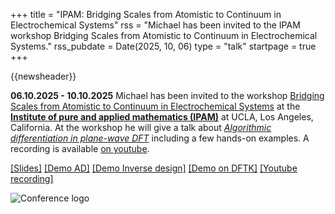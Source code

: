 +++
title       = "IPAM: Bridging Scales from Atomistic to Continuum in Electrochemical Systems"
rss         = "Michael has been invited to the IPAM workshop Bridging Scales from Atomistic to Continuum in Electrochemical Systems."
rss_pubdate = Date(2025, 10, 06)
type        = "talk"
startpage   = true
+++

{{newsheader}}

**06.10.2025 - 10.10.2025** Michael has been invited to the workshop [Bridging Scales from Atomistic to Continuum in Electrochemical Systems](https://www.ipam.ucla.edu/programs/workshops/workshop-ii-bridging-scales-from-atomistic-to-continuum-in-electrochemical-systems/) at the [**Institute of pure and applied mathematics (IPAM)**](https://www.ipam.ucla.edu/) at UCLA, Los Angeles, California. At the workshop he will give a talk about [*Algorithmic differentiation in plane-wave DFT*](https://michael-herbst.com/talks/2025.10.09_IPAM_DFT_Gradients.pdf) including a few hands-on examples.
A recording is available [on youtube](https://youtube.com/watch?v=g6j1beYSWV4).

[[Slides]](https://michael-herbst.com/talks/2025.10.09_IPAM_DFT_Gradients.pdf)
[[Demo AD]](https://michael-herbst.com/talks/2025.10.09_IPAM_DFT_Gradients_1_ad.html)
[[Demo Inverse design]](https://michael-herbst.com/talks/2025.10.09_IPAM_DFT_Gradients_2_design.html)
[[Demo on DFTK]](https://michael-herbst.com/talks/2025.10.09_IPAM_DFT_Gradients_3_dftk.html)
[[Youtube recording]](https://youtube.com/watch?v=g6j1beYSWV4)

![Conference logo](https://www.ipam.ucla.edu/wp-content/uploads/2024/04/IPAM-WS2-image.png)
